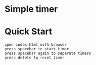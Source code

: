 # Simple timer
# Quick Start

```
open index.html with browser
press spacebar to start timer
press spacebar again to separate timers
press delete to reset timer

```
